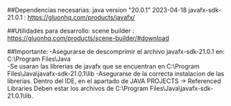 ##Dependencias necesarias:
java version "20.0.1" 2023-04-18
javafx-sdk-21.0.1 : https://gluonhq.com/products/javafx/

##Utilidades para desarrollo:
scene builder : https://gluonhq.com/products/scene-builder/#download


##Importante:
-Asegurarse de descomprimir el archivo javafx-sdk-21.0.1 en:  C:\Program Files\Java\
-Se usaran las librerias de javafx que se encuentran en C:\Program Files\Java\javafx-sdk-21.0.1\lib
-Asegurarse de la correcta instalacion de las librerias. Dentro del IDE, en el apartado de JAVA PROJECTS -> Referenced Libraries
Deben estar los archivos de C:\Program Files\Java\javafx-sdk-21.0.1\lib.
